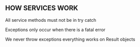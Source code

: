 ## HOW SERVICES WORK

All service methods must not be in try catch

Exceptions only occur when there is a fatal error

We never throw exceptions everything works on Result objects

